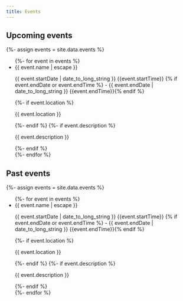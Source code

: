 ```yaml
---
title: Events
---
```



<div class="events upcoming-events">
    <h2 class="mt-5">Upcoming events</h2>
    {%- assign events = site.data.events %}
    <ul class="list-unstyled mt-3">
        {%- for event in events %}
        <li class='upcoming-event' data-start='{{ event.startDate}}'>
          <span class="title mb-1">{{ event.name | escape }}</span>
          <p class="text-muted mb-0"><i class="far fa-calendar me-2"></i><time datetime="{{ event.startDate | date: '%e %B, %Y %H:%M' }}">{{ event.startDate | date_to_long_string }} {{event.startTime}}</time>
          {% if event.endDate or event.endTime %} - <time datetime="{{ event.endDate | date: '%e %B, %Y %H:%M %Z' }}">{{ event.endDate | date_to_long_string }} {{event.endTime}}</time>{% endif %}</p> 
          {%- if event.location %}
          <p class="text-muted mb-0"><i class="fas fa-map-marker-alt me-2"></i>{{ event.location }}</p> 
          {%- endif %}
          {%- if event.description %}
          <p class="text-muted">{{ event.description }}</p>
          {%- endif %}
        </li>
        {%- endfor %}
    </ul>
</div>

<div class="events past-events">
    <h2 class="mt-5">Past events</h2>
    {%- assign events = site.data.events %}
    <ul class="list-unstyled mt-3">
        {%- for event in events %}
        <li class='past-event' data-start='{{ event.startDate}}'>
          <span class="title mb-1">{{ event.name | escape }}</span>
          <p class="text-muted mb-0"><i class="far fa-calendar me-2"></i><time datetime="{{ event.startDate | date: '%e %B, %Y %H:%M' }}">{{ event.startDate | date_to_long_string }} {{event.startTime}}</time>
          {% if event.endDate or event.endTime %} - <time datetime="{{ event.endDate | date: '%e %B, %Y %H:%M %Z' }}">{{ event.endDate | date_to_long_string }} {{event.endTime}}</time>{% endif %}</p> 
          {%- if event.location %}
          <p class="text-muted mb-0"><i class="fas fa-map-marker-alt me-2"></i>{{ event.location }}</p> 
          {%- endif %}
          {%- if event.description %}
          <p class="text-muted">{{ event.description }}</p>
          {%- endif %}
        </li>
        {%- endfor %}
    </ul>
</div>
<script>
  $(document).ready(function() {
    showPastEvents();
    showUpcomingEvents();
  });
</script>

